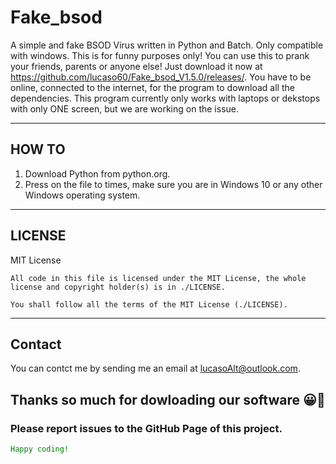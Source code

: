 # Fake_bsod
A simple and fake BSOD Virus written in Python and Batch. Only compatible with windows.
This is for funny purposes only! You can use this to prank your friends, parents or anyone else! Just download it now at https://github.com/lucaso60/Fake_bsod_V1.5.0/releases/. You have to be online, connected to the internet, for the program to download all the dependencies. This program currently only works with laptops or dekstops with only ONE screen, but we are working on the issue.
___

## HOW TO

1. Download Python from python.org.
2. Press on the file to times, make sure you are in Windows 10 or any other Windows operating system.
____

## LICENSE
MIT License

```
All code in this file is licensed under the MIT License, the whole license and copyright holder(s) is in ./LICENSE.

You shall follow all the terms of the MIT License (./LICENSE).
```
___

## Contact
You can contct me by sending me an email at lucasoAlt@outlook.com.

## Thanks so much for dowloading our software 😀🎉

### Please report issues to the GitHub Page of this project.

<code style="color:green;">Happy coding!</code>


